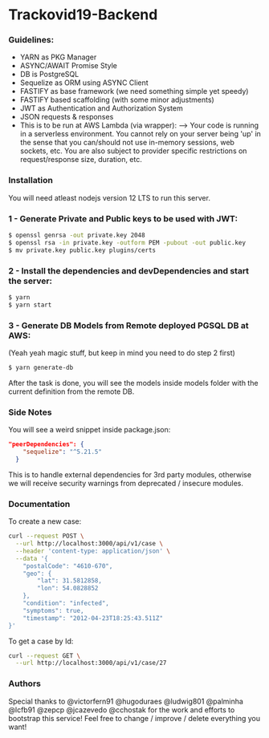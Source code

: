 # Trackovid19-Backend
### Guidelines:
- YARN as PKG Manager
- ASYNC/AWAIT Promise Style
- DB is PostgreSQL
- Sequelize as ORM using ASYNC Client
- FASTIFY as base framework (we need something simple yet speedy)
- FASTIFY based scaffolding (with some minor adjustments)
- JWT as Authentication and Authorization System
- JSON requests & responses
- This is to be run at AWS Lambda (via wrapper):
--> Your code is running in a serverless environment. You cannot rely on your server being 'up' in the sense that you can/should not use in-memory sessions, web sockets, etc. You are also subject to provider specific restrictions on request/response size, duration, etc.
### Installation
You will need atleast nodejs version 12 LTS to run this server.
### 1 - Generate Private and Public keys to be used with JWT:
```sh
$ openssl genrsa -out private.key 2048
$ openssl rsa -in private.key -outform PEM -pubout -out public.key
$ mv private.key public.key plugins/certs
```
### 2 - Install the dependencies and devDependencies and start the server:
```sh
$ yarn
$ yarn start
```
### 3 - Generate DB Models from Remote deployed PGSQL DB at AWS:
(Yeah yeah magic stuff, but keep in mind you need to do step 2 first)
```sh
$ yarn generate-db
```
After the task is done, you will see the models inside models folder with the current definition from the remote DB.
### Side Notes
You will see a weird snippet inside package.json:
```json
"peerDependencies": {
    "sequelize": "^5.21.5"
  }
```
This is to handle external dependencies for 3rd party modules, otherwise we will receive security warnings from deprecated / insecure modules.

### Documentation
To create a new case:
```sh
curl --request POST \
  --url http://localhost:3000/api/v1/case \
  --header 'content-type: application/json' \
  --data '{
	"postalCode": "4610-670",
	"geo": {
		"lat": 31.5812858,
		"lon": 54.0828852
	},
	"condition": "infected",
	"symptoms": true,
	"timestamp": "2012-04-23T18:25:43.511Z"
}'
```
To get a case by Id:
```sh
curl --request GET \
  --url http://localhost:3000/api/v1/case/27
```

### Authors
Special thanks to @victorfern91 @hugoduraes @ludwig801 @palminha @lcfb91 @zepcp @jcazevedo @cchostak for the work and efforts to bootstrap this service!
Feel free to change / improve / delete everything you want!
